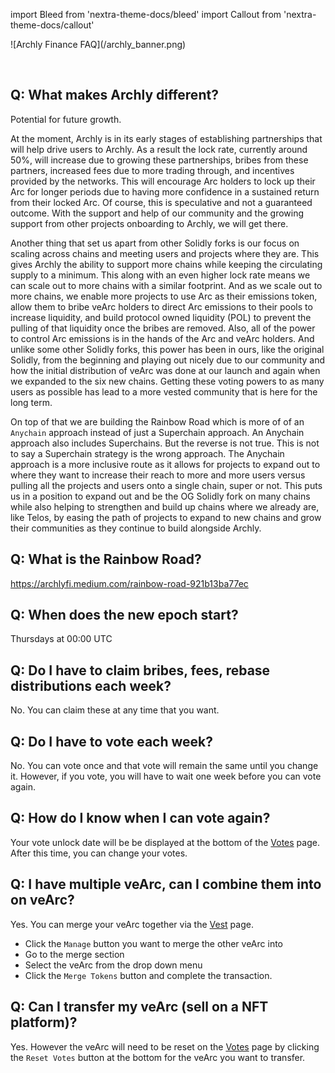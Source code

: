 import Bleed from 'nextra-theme-docs/bleed'
import Callout from 'nextra-theme-docs/callout'

<Bleed>
  ![Archly Finance FAQ](/archly_banner.png)
</Bleed>

&nbsp;

## Q: What makes Archly different?

Potential for future growth.

At the moment, Archly is in its early stages of establishing partnerships that will help drive users to Archly. As a result the lock rate, currently around 50%, will increase due to growing these partnerships, bribes from these partners, increased fees due to more trading through, and incentives provided by the networks. This will encourage Arc holders to lock up their Arc for longer periods due to having more confidence in a sustained return from their locked Arc. Of course, this is speculative and not a guaranteed outcome. With the support and help of our community and the growing support from other projects onboarding to Archly, we will get there.

Another thing that set us apart from other Solidly forks is our focus on scaling across chains and meeting users and projects where they are. This gives Archly the ability to support more chains while keeping the circulating supply to a minimum. This along with an even higher lock rate means we can scale out to more chains with a similar footprint. And as we scale out to more chains, we enable more projects to use Arc as their emissions token, allow them to bribe veArc holders to direct Arc emissions to their pools to increase liquidity, and build protocol owned liquidity (POL) to prevent the pulling of that liquidity once the bribes are removed. Also, all of the power to control Arc emissions is in the hands of the Arc and veArc holders. And unlike some other Solidly forks, this power has been in ours, like the original Solidly, from the beginning and playing out nicely due to our community and how the initial distribution of veArc was done at our launch and again when we expanded to the six new chains. Getting these voting powers to as many users as possible has lead to a more vested community that is here for the long term.

On top of that we are building the Rainbow Road which is more of of an `Anychain` approach instead of just a Superchain approach. An Anychain approach also includes Superchains. But the reverse is not true. This is not to say a Superchain strategy is the wrong approach. The Anychain approach is a more inclusive route as it allows for projects to expand out to where they want to increase their reach to more and more users versus pulling all the projects and users onto a single chain, super or not. This puts us in a position to expand out and be the OG Solidly fork on many chains while also helping to strengthen and build up chains where we already are, like Telos, by easing the path of projects to expand to new chains and grow their communities as they continue to build alongside Archly.

## Q: What is the Rainbow Road?

https://archlyfi.medium.com/rainbow-road-921b13ba77ec

## Q: When does the new epoch start?

Thursdays at 00:00 UTC

## Q: Do I have to claim bribes, fees, rebase distributions each week?

No. You can claim these at any time that you want.

## Q: Do I have to vote each week?

No. You can vote once and that vote will remain the same until you change it. However, if you vote, you will have to wait one week before you can vote again.

## Q: How do I know when I can vote again?

Your vote unlock date will be be displayed at the bottom of the [Votes](https://archly.fi/vote) page. After this time, you can change your votes.

## Q: I have multiple veArc, can I combine them into on veArc?

Yes. You can merge your veArc together via the [Vest](https://archly.fi/vest) page. 

* Click the `Manage` button you want to merge the other veArc into
* Go to the merge section
* Select the veArc from the drop down menu
* Click the `Merge Tokens` button and complete the transaction.

## Q: Can I transfer my veArc (sell on a NFT platform)?

Yes. However the veArc will need to be reset on the [Votes](https://archly.fi/vote) page by clicking the `Reset Votes` button at the bottom for the veArc you want to transfer.